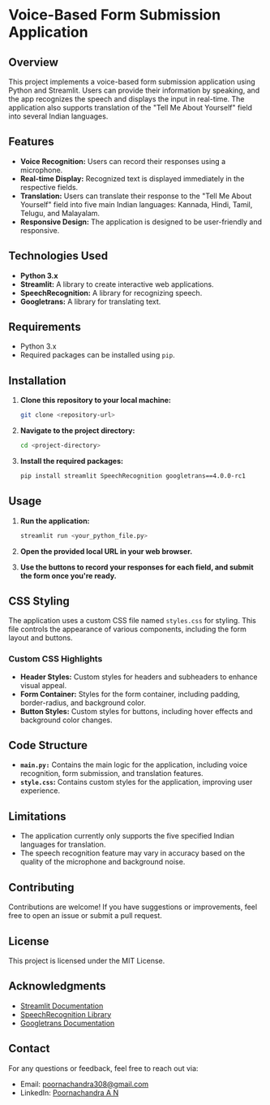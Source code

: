 # Voice-Based Form Submission Application

## Overview

This project implements a voice-based form submission application using Python and Streamlit. Users can provide their information by speaking, and the app recognizes the speech and displays the input in real-time. The application also supports translation of the "Tell Me About Yourself" field into several Indian languages.

## Features

- **Voice Recognition:** Users can record their responses using a microphone.
- **Real-time Display:** Recognized text is displayed immediately in the respective fields.
- **Translation:** Users can translate their response to the "Tell Me About Yourself" field into five main Indian languages: Kannada, Hindi, Tamil, Telugu, and Malayalam.
- **Responsive Design:** The application is designed to be user-friendly and responsive.

## Technologies Used

- **Python 3.x**
- **Streamlit:** A library to create interactive web applications.
- **SpeechRecognition:** A library for recognizing speech.
- **Googletrans:** A library for translating text.
  
## Requirements

- Python 3.x
- Required packages can be installed using `pip`.

## Installation

1. **Clone this repository to your local machine:**
   ```bash
   git clone <repository-url>
   ```

2. **Navigate to the project directory:**
   ```bash
   cd <project-directory>
   ```

3. **Install the required packages:**
   ```bash
   pip install streamlit SpeechRecognition googletrans==4.0.0-rc1
   ```

## Usage

1. **Run the application:**
   ```bash
   streamlit run <your_python_file.py>
   ```

2. **Open the provided local URL in your web browser.**

3. **Use the buttons to record your responses for each field, and submit the form once you're ready.**

## CSS Styling

The application uses a custom CSS file named `styles.css` for styling. This file controls the appearance of various components, including the form layout and buttons.

### Custom CSS Highlights

- **Header Styles:** Custom styles for headers and subheaders to enhance visual appeal.
- **Form Container:** Styles for the form container, including padding, border-radius, and background color.
- **Button Styles:** Custom styles for buttons, including hover effects and background color changes.

## Code Structure

- **`main.py:`** Contains the main logic for the application, including voice recognition, form submission, and translation features.
- **`style.css`:** Contains custom styles for the application, improving user experience.

## Limitations

- The application currently only supports the five specified Indian languages for translation.
- The speech recognition feature may vary in accuracy based on the quality of the microphone and background noise.

## Contributing

Contributions are welcome! If you have suggestions or improvements, feel free to open an issue or submit a pull request.

## License

This project is licensed under the MIT License.

## Acknowledgments

- [Streamlit Documentation](https://docs.streamlit.io/)
- [SpeechRecognition Library](https://pypi.org/project/SpeechRecognition/)
- [Googletrans Documentation](https://pypi.org/project/googletrans/)

## Contact

For any questions or feedback, feel free to reach out via:

- Email: [poornachandra308@gmail.com](mailto:poornachandra308@gmail.com)
- LinkedIn: [Poornachandra A N](https://www.linkedin.com/in/poornachandra-a-n-602aa1233/)

```

